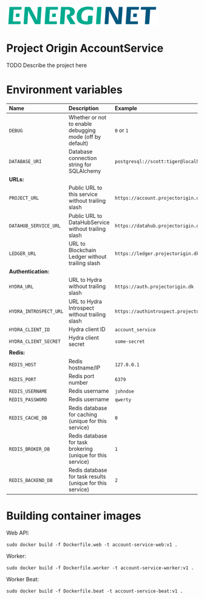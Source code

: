 ![alt text](doc/logo.png)

# Project Origin AccountService

TODO Describe the project here


# Environment variables

Name | Description | Example
:--- | :--- | :--- |
`DEBUG` | Whether or not to enable debugging mode (off by default) | `0` or `1`
`DATABASE_URI` | Database connection string for SQLAlchemy | `postgresql://scott:tiger@localhost/mydatabase`
**URLs:** | |
`PROJECT_URL` | Public URL to this service without trailing slash | `https://account.projectorigin.dk`
`DATAHUB_SERVICE_URL` | Public URL to DataHubService without trailing slash | `https://datahub.projectorigin.dk`
`LEDGER_URL` | URL to Blockchain Ledger without trailing slash | `https://ledger.projectorigin.dk`
**Authentication:** | |
`HYDRA_URL` | URL to Hydra without trailing slash | `https://auth.projectorigin.dk`
`HYDRA_INTROSPECT_URL` | URL to Hydra Introspect without trailing slash | `https://authintrospect.projectorigin.dk`
`HYDRA_CLIENT_ID` | Hydra client ID | `account_service`
`HYDRA_CLIENT_SECRET` | Hydra client secret | `some-secret`
**Redis:** | |
`REDIS_HOST` | Redis hostname/IP | `127.0.0.1`
`REDIS_PORT` | Redis port number | `6379`
`REDIS_USERNAME` | Redis username | `johndoe`
`REDIS_PASSWORD` | Redis username | `qwerty`
`REDIS_CACHE_DB` | Redis database for caching (unique for this service) | `0`
`REDIS_BROKER_DB` | Redis database for task brokering (unique for this service) | `1`
`REDIS_BACKEND_DB` | Redis database for task results (unique for this service) | `2`


# Building container images

Web API:

    sudo docker build -f Dockerfile.web -t account-service-web:v1 .

Worker:

    sudo docker build -f Dockerfile.worker -t account-service-worker:v1 .

Worker Beat:

    sudo docker build -f Dockerfile.beat -t account-service-beat:v1 .
